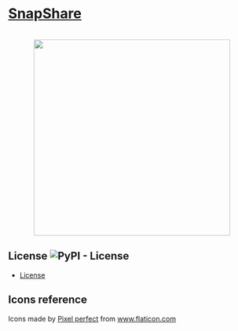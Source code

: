 # [SnapShare](snapshare.link)
<p align="center">
    <br>
    <img src="https://raw.githubusercontent.com/voidful/SnapShare/master/website/public/logo512.png" width="400"/>
    <br>
</p>

## License ![PyPI - License](https://img.shields.io/github/license/voidful/SnapShare)

* [License](https://github.com/voidful/SnapShare/blob/master/LICENSE)

## Icons reference
<div>Icons made by <a href="https://icon54.com/" title="Pixel perfect">Pixel perfect</a> from <a href="https://www.flaticon.com/" title="Flaticon">www.flaticon.com</a></div>